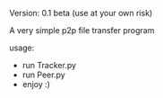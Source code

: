 Version: 0.1 beta (use at your own risk)

A very simple p2p file transfer program 

usage:
+ run Tracker.py 
+ run Peer.py 
+ enjoy :)